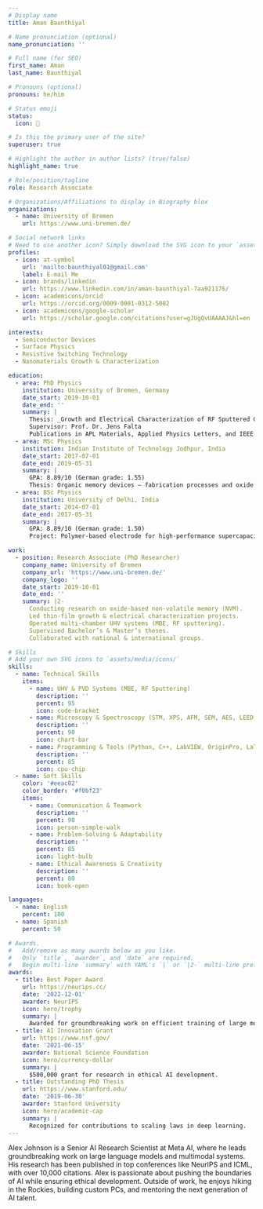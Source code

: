 ```yaml
---
# Display name
title: Aman Baunthiyal

# Name pronunciation (optional)
name_pronunciation: ''

# Full name (for SEO)
first_name: Aman
last_name: Baunthiyal

# Pronouns (optional)
pronouns: he/him

# Status emoji
status:
  icon: 🚀

# Is this the primary user of the site?
superuser: true

# Highlight the author in author lists? (true/false)
highlight_name: true

# Role/position/tagline
role: Research Associate

# Organizations/Affiliations to display in Biography blox
organizations:
  - name: University of Bremen
    url: https://www.uni-bremen.de/

# Social network links
# Need to use another icon? Simply download the SVG icon to your `assets/media/icons/` folder.
profiles:
  - icon: at-symbol
    url: 'mailto:baunthiyal01@gmail.com'
    label: E-mail Me
  - icon: brands/linkedin
    url: https://www.linkedin.com/in/aman-baunthiyal-7aa921176/
  - icon: academicons/orcid
    url: https://orcid.org/0009-0001-0312-5082
  - icon: academicons/google-scholar
    url: https://scholar.google.com/citations?user=gJUgQvUAAAAJ&hl=en

interests:
  - Semiconductor Devices
  - Surface Physics
  - Resistive Switching Technology
  - Nanomaterials Growth & Characterization

education:
  - area: PhD Physics
    institution: University of Bremen, Germany
    date_start: 2019-10-01
    date_end: ''
    summary: |
      Thesis: _Growth and Electrical Characterization of RF Sputtered Ga2O3 on Ru(0001) for NVM Technology_  
      Supervisor: Prof. Dr. Jens Falta  
      Publications in APL Materials, Applied Physics Letters, and IEEE NMDC.
  - area: MSc Physics
    institution: Indian Institute of Technology Jodhpur, India
    date_start: 2017-07-01
    date_end: 2019-05-31
    summary: |
      GPA: 8.89/10 (German grade: 1.55)  
      Thesis: Organic memory devices – fabrication processes and oxide surface morphology.
  - area: BSc Physics
    institution: University of Delhi, India
    date_start: 2014-07-01
    date_end: 2017-05-31
    summary: |
      GPA: 8.89/10 (German grade: 1.50)  
      Project: Polymer-based electrode for high-performance supercapacitors.

work:
  - position: Research Associate (PhD Researcher)
    company_name: University of Bremen
    company_url: 'https://www.uni-bremen.de/'
    company_logo: ''
    date_start: 2019-10-01
    date_end: ''
    summary: |2-
      Conducting research on oxide-based non-volatile memory (NVM).  
      Led thin-film growth & electrical characterization projects.  
      Operated multi-chamber UHV systems (MBE, RF sputtering).  
      Supervised Bachelor’s & Master’s theses.  
      Collaborated with national & international groups.

# Skills
# Add your own SVG icons to `assets/media/icons/`
skills:
  - name: Technical Skills
    items:
      - name: UHV & PVD Systems (MBE, RF Sputtering)
        description: ''
        percent: 95
        icon: code-bracket
      - name: Microscopy & Spectroscopy (STM, XPS, AFM, SEM, AES, LEED)
        description: ''
        percent: 90
        icon: chart-bar
      - name: Programming & Tools (Python, C++, LabVIEW, OriginPro, LaTeX)
        description: ''
        percent: 85
        icon: cpu-chip
  - name: Soft Skills
    color: '#eeac02'
    color_border: '#f0bf23'
    items:
      - name: Communication & Teamwork
        description: ''
        percent: 90
        icon: person-simple-walk
      - name: Problem-Solving & Adaptability
        description: ''
        percent: 85
        icon: light-bulb
      - name: Ethical Awareness & Creativity
        description: ''
        percent: 80
        icon: book-open

languages:
  - name: English
    percent: 100
  - name: Spanish
    percent: 50

# Awards.
#   Add/remove as many awards below as you like.
#   Only `title`, `awarder`, and `date` are required.
#   Begin multi-line `summary` with YAML's `|` or `|2-` multi-line prefix and indent 2 spaces below.
awards:
  - title: Best Paper Award
    url: https://neurips.cc/
    date: '2022-12-01'
    awarder: NeurIPS
    icon: hero/trophy
    summary: |
      Awarded for groundbreaking work on efficient training of large models.
  - title: AI Innovation Grant
    url: https://www.nsf.gov/
    date: '2021-06-15'
    awarder: National Science Foundation
    icon: hero/currency-dollar
    summary: |
      $500,000 grant for research in ethical AI development.
  - title: Outstanding PhD Thesis
    url: https://www.stanford.edu/
    date: '2019-06-30'
    awarder: Stanford University
    icon: hero/academic-cap
    summary: |
      Recognized for contributions to scaling laws in deep learning.
---
```


Alex Johnson is a Senior AI Research Scientist at Meta AI, where he leads groundbreaking work on large language models and multimodal systems. His research has been published in top conferences like NeurIPS and ICML, with over 10,000 citations. Alex is passionate about pushing the boundaries of AI while ensuring ethical development. Outside of work, he enjoys hiking in the Rockies, building custom PCs, and mentoring the next generation of AI talent.
